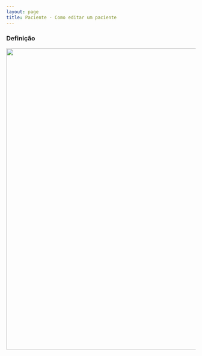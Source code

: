 ```yaml
---
layout: page
title: Paciente - Como editar um paciente
---
```


### Definição

<p align="center">
  <img alt="" src="" width="800">
</p>

